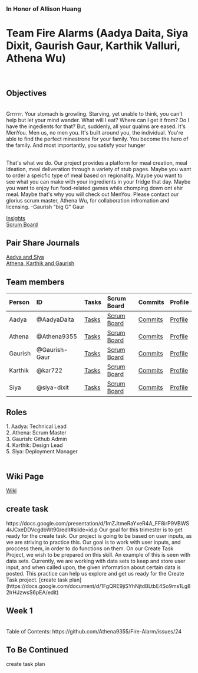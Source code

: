 <h3>In Honor of Allison Huang<h3>
<h1>Team Fire Alarms (Aadya Daita, Siya Dixit, Gaurish Gaur, Karthik Valluri, Athena Wu)</h1><br>
<h2>Objectives</h2>
<br>
Grrrrrr. Your stomach is growling. Starving, yet unable to think, you can't help but let your mind wander. What will I eat? Where can I get it from? Do I have the ingedients for that? But, suddenly, all your qualms are eased. It's MenYou. Men us, no men you. It's built around you, the individual. You're able to find the perfect minestrone for your family. You become the hero of the family. And most importantly, you satisfy your hunger<br>
  
<br>That's what we do. Our project provides a platform for meal creation, meal ideation, meal deliveration through a variety of stub pages. Maybe you want to order a speicfic type of meal based on regionality. Maybe you want to see what you can make with your ingredients in your fridge that day. Maybe you want to enjoy fun food-related games while chomping down ont ehir meal. Maybe that's why you will check out MenYou. Please contact our glorius scrum master, Athena Wu, for collaboration infromation and licensing. -Gaurish "big G" Gaur<br>
  

[Insights](https://github.com/Athena9355/Fire-Alarm/graphs/contributors)<br>
[Scrum Board](https://github.com/Athena9355/Fire-Alarm/projects/1)<br>

<h2>Pair Share Journals</h2>

[Aadya and Siya](https://docs.google.com/document/d/1FtdWpVy_CJZpu8YmIE0UjfWv7T8IVVkyAn3OUUUnyzo/edit?usp=sharing)<br>
[Athena, Karthik and Gaurish](https://docs.google.com/document/d/1RKQYQk72xNNsAfam6i4DWZPq3Ip1vbQbMoXzIbpKPdo/edit?usp=sharing)<br>

<h2>Team members</h2>

| Person      |  ID   | Tasks  | Scrum Board  | Commits  |  Profile  |
| :---        |  :--- | :---   | :---         |  :---    | :---      |
| Aadya       | @AadyaDaita  | [Tasks](https://github.com/Athena9355/Fire-Alarm/issues/assigned/AadyaDaita) | [Scrum Board](https://github.com/Athena9355/Fire-Alarm/projects/1?card_filter_query=assignee%3Aaadyadaita)  | [Commits](https://github.com/Athena9355/Fire-Alarm/commits?author=AadyaDaita) | [Profile](https://github.com/AadyaDaita) |
| Athena      | @Athena9355  |  [Tasks](https://github.com/Athena9355/Fire-Alarm/issues/assigned/Athena9355) | [Scrum Board](https://github.com/Athena9355/Fire-Alarm/projects/1?card_filter_query=assignee%3Aathena9355)  | [Commits](https://github.com/Athena9355/Fire-Alarm/commits?author=Athena9355) | [Profile](https://github.com/Athena9355) |
| Gaurish     | @Gaurish-Gaur  | [Tasks](https://github.com/Athena9355/Fire-Alarm/issues/assigned/Gaurish-Gaur) | [Scrum Board](https://github.com/Athena9355/Fire-Alarm/projects/1?card_filter_query=assignee%3Agaurish-gaur) | [Commits](https://github.com/Athena9355/Fire-Alarm/commits?author=Gaurish-Gaur) | [Profile](https://github.com/Gaurish-Gaur) |
| Karthik     | @kar722 | [Tasks](https://github.com/Athena9355/Fire-Alarm/issues/assigned/kar722) | [Scrum Board](https://github.com/Athena9355/Fire-Alarm/projects/1?card_filter_query=assignee%3Akar722) | [Commits](https://github.com/Athena9355/Fire-Alarm/commits?author=kar722) | [Profile](https://github.com/kar722) |
| Siya       | @siya-dixit  | [Tasks](https://github.com/Athena9355/Fire-Alarm/issues/assigned/siya-dixit) | [Scrum Board](https://github.com/Athena9355/Fire-Alarm/projects/1?card_filter_query=assignee%3Asiya-dixit)  | [Commits]() | [Profile](https://github.com/siya-dixit) |

<h2>Roles</h2>
1. Aadya: Technical Lead <br>
2. Athena: Scrum Master <br>
3. Gaurish: Github Admin <br>
4. Karthik: Design Lead <br>
5. Siya: Deployment Manager <br>
<br>

<h2>Wiki Page</h2>

[Wiki](https://github.com/Athena9355/Fire-Alarm/wiki)<br>
  
  <h2> create task </h2>
  https://docs.google.com/presentation/d/1mZJtmeRaYxeR4A_FF8irP9VBWS4rJCxeDDVcgdbWt90/edit#slide=id.p
  Our goal for this trimester is to get ready for the create task. Our project is going to be based on user inputs, as we are striving to practice this. Our goal is to work with user inputs, and proccess them, in order to do functions on them. On our Create Task Project, we wish to be prepared on this skill. An example of this is seen with data sets. Currently, we are working with data sets to keep and store user input, and when called upon, the given information about certain data is posted. This practice can help us explore and get us ready for the Create Task project. 
  [create task plan](https://docs.google.com/document/d/1FgQRE9jiSYhNjtdBLtbE4So9ms1Lg82IrHJzwsS6pEA/edit)

  <h2>Week 1</h2><br>
  Table of Contents: https://github.com/Athena9355/Fire-Alarm/issues/24
<h2>To Be Continued</h2>

  create task plan
